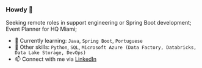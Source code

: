 ### Howdy 👋

Seeking remote roles in support engineering or Spring Boot development;<br>
Event Planner for HQ Miami;<br>

- 🌱 Currently learning: `Java`, `Spring Boot`, `Portuguese`
- 🔨 Other skills: `Python`, `SQL`, `Microsoft Azure (Data Factory, Databricks, Data Lake Storage, DevOps)`
- 📫 Connect with me via [LinkedIn](https://www.linkedin.com/in/guillearria/)
